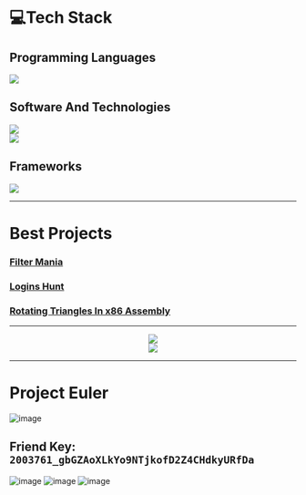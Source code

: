 # 💻Tech Stack
## Programming Languages
<p align="left">
  <a href="https://skillicons.dev">
    <img src="https://skillicons.dev/icons?i=c,java,python,cpp,sqlite,cs,ruby"/> </br>
  </a>
</p>

## Software And Technologies
<p align="left">
  <a href="https://skillicons.dev">
    <img src="https://skillicons.dev/icons?i=git,github,gitlab,replit,md,windows,linux,mint"/> </br>
    <img src="https://skillicons.dev/icons?i=vscode,visualstudio,vscodium,discord,bots,bash,processing,stackoverflow"/> </br>
  </a>
</p>

## Frameworks
<p align="left">
  <a href="https://skillicons.dev">
    <img src="https://skillicons.dev/icons?i=selenium"/> </br>
  </a>
</p>

______________________________________________________________________________________________________________________________

# Best Projects
### [Filter Mania](https://github.com/Gavriel770U/Filter-Mania)
### [Logins Hunt](https://github.com/Gavriel770U/Logins-Hunt)
### [Rotating Triangles In x86 Assembly](https://github.com/Gavriel770U/Assembly-Rotating-Triangles)

<hr>
  <p align="center">
    <img src="https://github-readme-stats.vercel.app/api?username=Gavriel770U&theme=tokyonight&show_icons=true&include_all_commits=true&count_private=true"/> </br>
    <img src="https://github-readme-stats.vercel.app/api/top-langs/?username=Gavriel770U&theme=tokyonight&include_all_commits=true&count_private=true&layout=compact"/>
  </p>
</hr>

______________________________________________________________________________________________________________________________

# Project Euler
![image](https://github.com/Gavriel770U/Gavriel770U/assets/71229809/16408c5b-6da9-4f26-ae77-6654a4e468d1)
## Friend Key: `2003761_gbGZAoXLkYo9NTjkofD2Z4CHdkyURfDa`
![image](https://github.com/Gavriel770U/Gavriel770U/assets/71229809/12ae931c-b194-4e63-a776-5d00781a5c05)
![image](https://github.com/Gavriel770U/Gavriel770U/assets/71229809/df2766e4-e5f4-47f0-a8be-457ac0736463)
![image](https://github.com/Gavriel770U/Gavriel770U/assets/71229809/cb1ae221-1d77-48e4-951d-643bd5b981d5)


